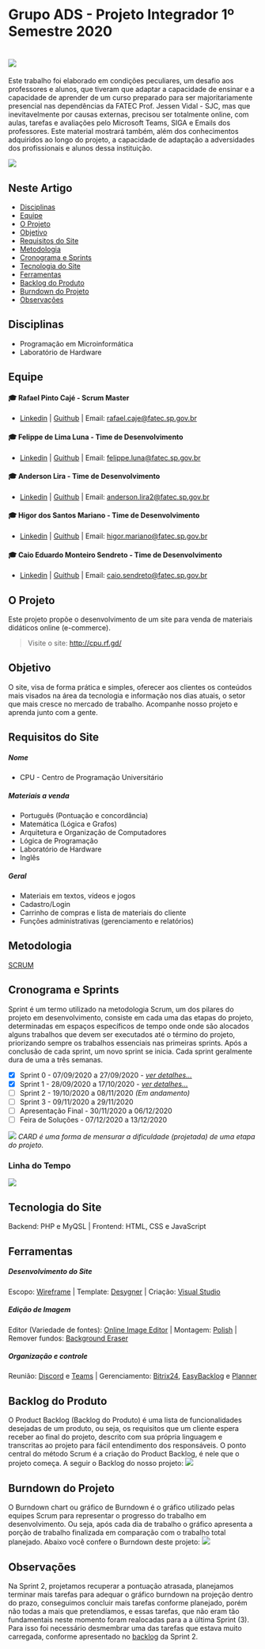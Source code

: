 # Grupo ADS - Projeto Integrador 1º Semestre 2020
# ![](https://github.com/cpusfatec/cpusfatec/blob/master/Imagens%20e%20Arquivos%20do%20Projeto/Polish_20201016_185257950.jpg)
Este trabalho foi elaborado em condições peculiares, um desafio aos professores e alunos, que tiveram que adaptar a capacidade de ensinar e a capacidade de aprender de um curso preparado para ser majoritariamente presencial nas dependências da FATEC Prof. Jessen Vidal - SJC, mas que inevitavelmente por causas externas, precisou ser totalmente online, com aulas, tarefas e avaliações pelo Microsoft Teams, SIGA e Emails dos professores. Este material mostrará também, além dos conhecimentos adquiridos ao longo do projeto, a capacidade de adaptação a adversidades dos profissionais e alunos dessa instituição.

![](https://github.com/cpusfatec/cpusfatec/blob/master/Imagens%20e%20Arquivos%20do%20Projeto/GUITHUB%20logo%201S.png)

## Neste Artigo
- [Disciplinas](#Disciplinas)
- [Equipe](#Equipe)
- [O Projeto](#o-projeto)
- [Objetivo](#objetivo)
- [Requisitos do Site](#requisistos-do-site)
- [Metodologia](#metodologia)
- [Cronograma e Sprints](#cronograma-e-sprints)
- [Tecnologia do Site](#tecnologia-do-site)
- [Ferramentas](#ferramentas)
- [Backlog do Produto](#backlog-do-produto)
- [Burndown do Projeto](#burndown-do-projeto)
- [Observações](#observações)

## Disciplinas
- Programação em Microinformática
- Laboratório de Hardware

## Equipe

#### :mortar_board: Rafael Pinto Cajé - Scrum Master
- [Linkedin](https://www.linkedin.com/in/rafael-p-caje-8046826b/) | [Guithub](https://github.com/Rafael-Caje) | Email: rafael.caje@fatec.sp.gov.br

#### :mortar_board: Felippe de Lima Luna - Time de Desenvolvimento
- [Linkedin](https://www.linkedin.com/in/felippe-lima-b12418b5/) | [Guithub](https://github.com/Felippe27) | Email: felippe.luna@fatec.sp.gov.br

#### :mortar_board: Anderson Lira - Time de Desenvolvimento
- [Linkedin](https://www.linkedin.com/in/anderson-lira-4b2a5b1b9/) | [Guithub](https://github.com/alira1984) | Email: anderson.lira2@fatec.sp.gov.br

#### :mortar_board: Higor dos Santos Mariano - Time de Desenvolvimento
- [Linkedin](https://www.linkedin.com/in/higor-mariano-5587b81b8/) | [Guithub](https://github.com/Higor-SM) | Email: higor.mariano@fatec.sp.gov.br

#### :mortar_board: Caio Eduardo Monteiro Sendreto - Time de Desenvolvimento
- [Linkedin](https://www.linkedin.com/in/caio-sendreto-0736311a2/) | [Guithub](https://github.com/Sendreto9116) | Email: caio.sendreto@fatec.sp.gov.br

## O Projeto
Este projeto propõe o desenvolvimento de um site para venda de materiais didáticos online (e-commerce).
> Visite o site: http://cpu.rf.gd/

## Objetivo
O site, visa de forma prática e simples, oferecer aos clientes os conteúdos mais visados na área da tecnologia e informação nos dias atuais, o setor que mais cresce no mercado de trabalho. Acompanhe nosso projeto e aprenda junto com a gente.

## Requisitos do Site
##### Nome
- CPU - Centro de Programação Universitário
##### Materiais a venda
- Português (Pontuação e concordância)
- Matemática (Lógica e Grafos)
- Arquitetura e Organização de Computadores
- Lógica de Programação
- Laboratório de Hardware
- Inglês
##### Geral
- Materiais em textos, vídeos e jogos
- Cadastro/Login
- Carrinho de compras e lista de materiais do cliente
- Funções administrativas (gerenciamento e relatórios)

## Metodologia
[SCRUM](https://www.desenvolvimentoagil.com.br/scrum/)

## Cronograma e Sprints 
Sprint é um termo utilizado na metodologia Scrum, um dos pilares do projeto em desenvolvimento, consiste em cada uma das etapas do projeto, determinadas em espaços específicos de tempo onde onde são alocados alguns trabalhos que devem ser executados até o término do projeto, priorizando sempre os trabalhos essenciais nas primeiras sprints. Após a conclusão de cada sprint, um novo sprint se inicia. Cada sprint geralmente dura de uma a três semanas.
- [x] Sprint 0 - 07/09/2020 a 27/09/2020 - [_ver detalhes..._](https://github.com/cpusfatec/cpusfatec/tree/master/Sprint%200)
- [x] Sprint 1 - 28/09/2020 a 17/10/2020 - [_ver detalhes..._](https://github.com/cpusfatec/cpusfatec/tree/master/Sprint%201)
- [ ] Sprint 2 - 19/10/2020 a 08/11/2020 _(Em andamento)_
- [ ] Sprint 3 - 09/11/2020 a 29/11/2020
- [ ] Apresentação Final - 30/11/2020 a 06/12/2020
- [ ] Feira de Soluções - 07/12/2020 a 13/12/2020

![](https://github.com/cpusfatec/cpusfatec/blob/master/Sprint%202/CARDS.png)
_CARD é uma forma de mensurar a dificuldade (projetada) de uma etapa do projeto._

### Linha do Tempo
![](https://github.com/cpusfatec/cpusfatec/blob/master/Sprint%202/Linha%20do%20tempo.PNG)

## Tecnologia do Site
Backend: PHP e MyQSL | Frontend: HTML, CSS e JavaScript

## Ferramentas
##### Desenvolvimento do Site
Escopo: [Wireframe](https://wireframe.cc/) | Template: [Desygner](https://desygner.com/) | Criação: [Visual Studio](https://visualstudio.microsoft.com/pt-br/downloads/)

##### Edição de Imagem
Editor (Variedade de fontes): [Online Image Editor](https://www.online-image-editor.com) | Montagem: [Polish](https://play.google.com/store/apps/details?id=photo.editor.photoeditor.photoeditorpro&hl=pt_BR&gl=US) | Remover fundos: [Background Eraser](https://play.google.com/store/apps/details?id=com.handycloset.android.eraser&hl=en_US&gl=US)

##### Organização e controle
Reunião: [Discord](https://discord.com/) e [Teams](https://teams.microsoft.com/) | Gerenciamento: [Bitrix24](https://www.bitrix24.net/), [EasyBacklog](https://easybacklog.com/) e [Planner](https://www.microsoft.com/pt-br/microsoft-365/business/task-management-software)

## Backlog do Produto
O Product Backlog (Backlog do Produto) é uma lista de funcionalidades desejadas de um produto, ou seja, os requisitos que um cliente espera receber ao final do projeto, descrito com sua própria linguagem e transcritas ao projeto para fácil entendimento dos responsáveis. O ponto central do método Scrum é a criação do Product Backlog, é nele que o projeto começa. A seguir o Backlog do nosso projeto:
![](https://github.com/cpusfatec/cpusfatec/blob/master/Sprint%202/Backlog%20do%20Produto%20Sprint%202.png)

## Burndown do Projeto
O Burndown chart ou gráfico de Burndown é o gráfico utilizado pelas equipes Scrum para representar o progresso do trabalho em desenvolvimento. Ou seja, após cada dia de trabalho o gráfico apresenta a porção de trabalho finalizada em comparação com o trabalho total planejado. Abaixo você confere o Burndown deste projeto:
![](https://github.com/cpusfatec/cpusfatec/blob/master/Sprint%202/Burndown.png)

## Observações
Na Sprint 2, projetamos recuperar a pontuação atrasada, planejamos terminar mais tarefas para adequar o gráfico burndown na projeção dentro do prazo, conseguimos concluir mais tarefas conforme planejado, porém não todas a mais que pretendíamos, e essas tarefas, que não eram tão fundamentais neste momento foram realocadas para a a última Sprint (3). Para isso foi necessário desmembrar uma das tarefas que estava muito carregada, conforme apresentado no [backlog](https://github.com/cpusfatec/cpusfatec/tree/master/Sprint%202) da Sprint 2.
